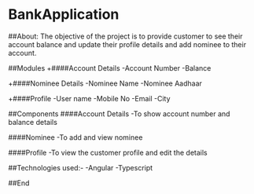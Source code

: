 # BankApplication

##About:
The objective of the project is to provide customer to see their account balance and update their profile details and add nominee to their account.

##Modules
+####Account Details
 -Account Number
 -Balance

+####Nominee Details
 -Nominee Name
 -Nominee Aadhaar

+####Profile
 -User name
 -Mobile No
 -Email
 -City

##Components
####Account Details 
 -To show account number and balance details

####Nominee
 -To add and view nominee

####Profile
 -To view the customer profile and edit the details

##Technologies used:-
 -Angular
 -Typescript

##End